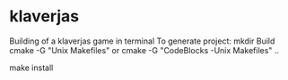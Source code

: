 # klaverjas
Building of a klaverjas game in terminal
To generate project:
mkdir Build
cmake -G "Unix Makefiles"
or
cmake -G "CodeBlocks -Unix Makefiles" ..

make install
